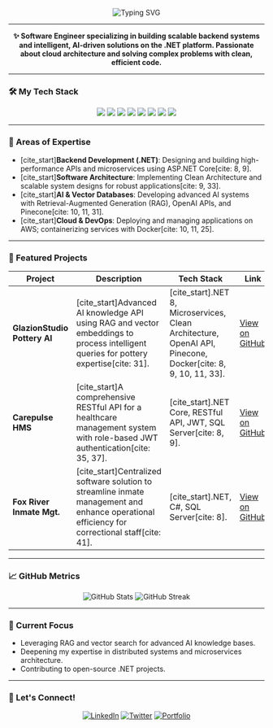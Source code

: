 <p align="center">
  <img src="https://readme-typing-svg.demolab.com?font=Fira+Code&weight=600&size=26&pause=1000&color=16A085&center=true&vCenter=true&width=500&lines=Hi+👋+I'm+Francis;Backend+Developer+(.NET);AI+%26+Cloud+Specialist;Building+Scalable+Systems" alt="Typing SVG" />
</p>

---

<p align="center">
  <strong>✨ Software Engineer specializing in building scalable backend systems and intelligent, AI-driven solutions on the .NET platform. Passionate about cloud architecture and solving complex problems with clean, efficient code.</strong>
</p>

---

### 🛠️ My Tech Stack

<p align="center">
  <img src="https://img.shields.io/badge/C%23-239120?style=for-the-badge&logo=c-sharp&logoColor=white"/>
  <img src="https://img.shields.io/badge/.NET-512BD4?style=for-the-badge&logo=dotnet&logoColor=white"/>
  <img src="https://img.shields.io/badge/ASP.NET-512BD4?style=for-the-badge&logo=asp.net&logoColor=white"/>
  <img src="https://img.shields.io/badge/Python-3776AB?style=for-the-badge&logo=python&logoColor=white"/>
  <img src="https://img.shields.io/badge/Docker-2496ED?style=for-the-badge&logo=docker&logoColor=white"/>
  <img src="https://img.shields.io/badge/AWS-232F3E?style=for-the-badge&logo=amazon-aws&logoColor=white"/>
  <img src="https://img.shields.io/badge/Microsoft_SQL_Server-CC2927?style=for-the-badge&logo=microsoft-sql-server&logoColor=white"/>
  <img src="https://img.shields.io/badge/OpenAI-412991?style=for-the-badge&logo=openai&logoColor=white"/>
</p>

---

### 🎯 Areas of Expertise

- [cite_start]**Backend Development (.NET)**: Designing and building high-performance APIs and microservices using ASP.NET Core[cite: 8, 9].
- [cite_start]**Software Architecture**: Implementing Clean Architecture and scalable system designs for robust applications[cite: 9, 33].
- [cite_start]**AI & Vector Databases**: Developing advanced AI systems with Retrieval-Augmented Generation (RAG), OpenAI APIs, and Pinecone[cite: 10, 11, 31].
- [cite_start]**Cloud & DevOps**: Deploying and managing applications on AWS; containerizing services with Docker[cite: 10, 11, 25].

---

### 🚀 Featured Projects

| Project | Description | Tech Stack | Link |
|---------|-------------|------------|------|
| **GlazionStudio Pottery AI** | [cite_start]Advanced AI knowledge API using RAG and vector embeddings to process intelligent queries for pottery expertise[cite: 31]. | [cite_start].NET 8, Microservices, Clean Architecture, OpenAI API, Pinecone, Docker[cite: 8, 9, 10, 11, 33]. | [View on GitHub](https://github.com/Gbohunmifrancis) |
| **Carepulse HMS** | [cite_start]A comprehensive RESTful API for a healthcare management system with role-based JWT authentication[cite: 35, 37]. | [cite_start].NET Core, RESTful API, JWT, SQL Server[cite: 8, 9]. | [View on GitHub](https://github.com/Gbohunmifrancis) |
| **Fox River Inmate Mgt.** | [cite_start]Centralized software solution to streamline inmate management and enhance operational efficiency for correctional staff[cite: 41]. | [cite_start].NET, C#, SQL Server[cite: 8]. | [View on GitHub](https://github.com/Gbohunmifrancis) |

---

### 📈 GitHub Metrics

<p align="center">
  <img src="https://github-readme-stats.vercel.app/api?username=Gbohunmifrancis&show_icons=true&theme=radical&count_private=true" alt="GitHub Stats" />
  <img src="https://github-readme-streak-stats.herokuapp.com/?user=Gbohunmifrancis&theme=radical" alt="GitHub Streak" />
</p>

---

### 🔭 Current Focus

- Leveraging RAG and vector search for advanced AI knowledge bases.
- Deepening my expertise in distributed systems and microservices architecture.
- Contributing to open-source .NET projects.

---

### 🤝 Let's Connect!

<p align="center">
  <a href="https://linkedin.com/in/Gbohunmifrancis"><img src="https://img.shields.io/badge/LinkedIn-0077B5?style=for-the-badge&logo=linkedin&logoColor=white" alt="LinkedIn"/></a>
  <a href="https://twitter.com/Gbohunmifrancis"><img src="https://img.shields.io/badge/Twitter-1DA1F2?style=for-the-badge&logo=twitter&logoColor=white" alt="Twitter"/></a>
  <a href="https://francisyaw.tech"><img src="https://img.shields.io/badge/Portfolio-4285F4?style=for-the-badge&logo=google-chrome&logoColor=white" alt="Portfolio"/></a>
</p>
